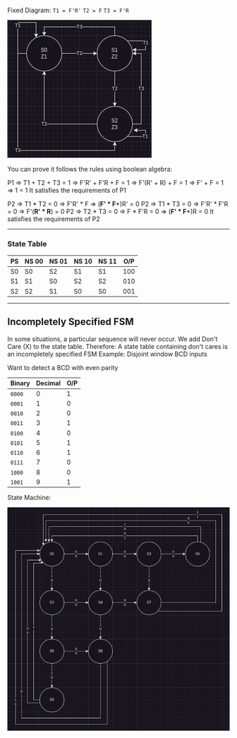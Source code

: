 Fixed Diagram:
`T1 = F'R'`
`T2 = F`
`T3 = F'R`

![](Images/Class4_4.png)

You can prove it follows the rules using boolean algebra:

P1 => T1 + T2 + T3 = 1
=> F'R' + F'R + F = 1
=> F'(R' + R) + F = 1
=> F' + F = 1
=> 1 = 1
It satisfies the requirements of P1

P2 => T1 * T2 = 0
=> F'R' * F
=> (**F' * F***)R' = 0
P2 => T1 * T3 = 0
=> F'R' * F'R = 0
=> F'(**R' * R**) = 0
P2 => T2 * T3 = 0
=> F * F'R = 0
=> (**F' * F***)R = 0
It satisfies the requirements of P2

---

### State Table

| PS  | NS 00 | NS 01 | NS 10 | NS 11 | O/P |
| --- | ----- | ----- | ----- | ----- | --- |
| S0  | S0    | S2    | S1    | S1    | 100 |
| S1  | S1    | S0    | S2    | S2    | 010 |
| S2  | S2    | S1    | S0    | S0    | 001 |

---
## Incompletely Specified FSM

In some situations, a particular sequence will never occur. We add Don't Care (X) to the state table. Therefore:
	A state table containing don't cares is an incompletely specified FSM
Example: Disjoint window BCD inputs

Want to detect a BCD with even parity

| Binary | Decimal | O/P |
| ------ | ------- | --- |
| `0000` | 0       | 1   |
| `0001` | 1       | 0   |
| `0010` | 2       | 0   |
| `0011` | 3       | 1   |
| `0100` | 4       | 0   |
| `0101` | 5       | 1   |
| `0110` | 6       | 1   |
| `0111` | 7       | 0   |
| `1000` | 8       | 0   |
| `1001` | 9       | 1   |
State Machine:

![](Images/Class5_1.png)
